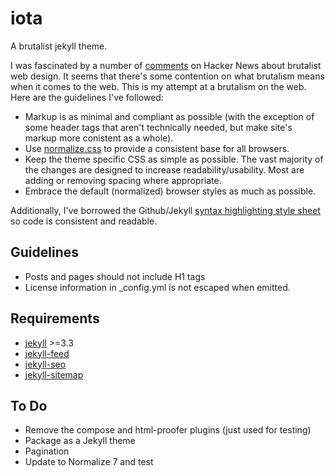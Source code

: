 # iota

A brutalist jekyll theme.

I was fascinated by a number of [comments](https://news.ycombinator.com/item?id=11517491) on Hacker News about brutalist web design. It seems that there's some contention on what brutalism means when it comes to the web. This is my attempt at a brutalism on the web. Here are the guidelines I've followed:

* Markup is as minimal and compliant as possible (with the exception of some header tags that aren't technically needed, but make site's markup more conistent as a whole).
* Use [normalize.css](https://necolas.github.io/normalize.css/) to provide a consistent base for all browsers.
* Keep the theme specific CSS as simple as possible. The vast majority of the changes are designed to increase readability/usability. Most are adding or removing spacing where appropriate.
* Embrace the default (normalized) browser styles as much as possible.

Additionally, I've borrowed the Github/Jekyll [syntax highlighting style sheet](https://github.com/jekyll/minima/blob/master/_sass/minima/_syntax-highlighting.scss) so code is consistent and readable.

## Guidelines

* Posts and pages should not include H1 tags
* License information in _config.yml is not escaped when emitted.

## Requirements

* [jekyll](https://github.com/jekyll/jekyll/) >=3.3
* [jekyll-feed](https://github.com/jekyll/jekyll-feed/)
* [jekyll-seo](https://github.com/jekyll/jekyll-seo/)
* [jekyll-sitemap](https://github.com/jekyll/jekyll-sitemap/)

## To Do

* Remove the compose and html-proofer plugins (just used for testing)
* Package as a Jekyll theme
* Pagination
* Update to Normalize 7 and test
